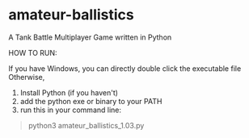 # amateur-ballistics

A Tank Battle Multiplayer Game written in Python

HOW TO RUN:

If you have Windows, you can directly double click the executable file
Otherwise,

1. Install Python (if you haven't)
2. add the python exe or binary to your PATH
3. run this in your command line:

> python3 amateur_ballistics_1.03.py


